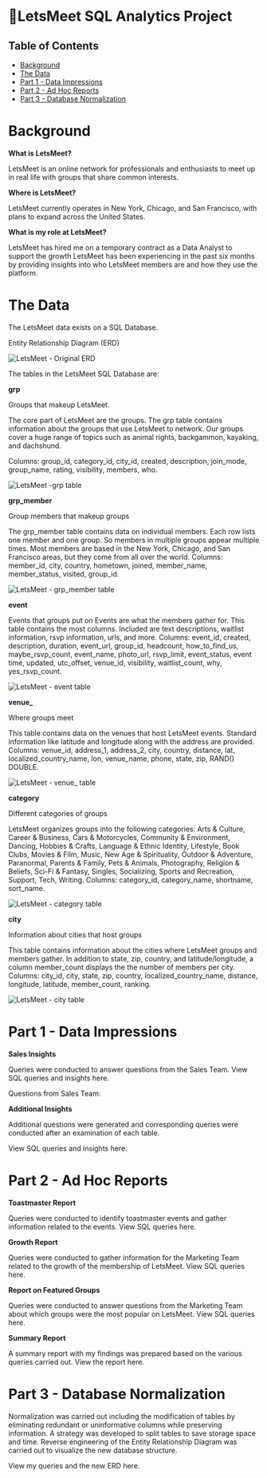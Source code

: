 # 🤝LetsMeet SQL Analytics Project
## Table of Contents
- [Background](#background)
- [The Data](#the-data)
- [Part 1 - Data Impressions](#part-1---data-impressions)
- [Part 2 - Ad Hoc Reports](#part-2---ad-hoc-reports)
- [Part 3 - Database Normalization](#part-3---database-normalization)

# Background
**What is LetsMeet?**

LetsMeet is an online network for professionals and enthusiasts to meet up in real life with groups that share common interests.

**Where is LetsMeet?**

LetsMeet currently operates in New York, Chicago, and San Francisco, with plans to expand across the United States.

**What is my role at LetsMeet?**

LetsMeet has hired me on a temporary contract as a Data Analyst to support the growth LetsMeet has been experiencing in the past six months by providing insights into who LetsMeet members are and how they use the platform.

# The Data

The LetsMeet data exists on a SQL Database.

Entity Relationship Diagram (ERD)

![LetsMeet - Original ERD](https://user-images.githubusercontent.com/95842597/185205075-f37b6b65-8fed-4e9f-875c-444ede8a5f55.png)

The tables in the LetsMeet SQL Database are:

**grp** 

Groups that makeup LetsMeet.

The core part of LetsMeet are the groups. The grp table contains information about the groups
that use LetsMeet to network. Our groups cover a huge range of topics such as animal rights,
backgammon, kayaking, and dachshund.

Columns: group_id, category_id, city_id, created, description, join_mode, group_name, rating,
visibility, members, who.

![LetsMeet -grp table](https://user-images.githubusercontent.com/95842597/185206191-38ff9ce0-f023-4a8a-bbbd-14100c6c53cf.png)

**grp_member** 

Group members that makeup groups

The grp_member table contains data on individual members. Each row lists one member and one
group. So members in multiple groups appear multiple times. Most members are based in the
New York, Chicago, and San Francisco areas, but they come from all over the world.
Columns: member_id, city, country, hometown, joined, member_name, member_status, visited,
group_id.

![LetsMeet - grp_member table](https://user-images.githubusercontent.com/95842597/185206257-2b16c3a0-a907-4db7-9f9c-80a248485857.png)

**event** 

Events that groups put on
Events are what the members gather for. This table contains the most columns. Included are text
descriptions, waitlist information, rsvp information, urls, and more.
Columns: event_id, created, description, duration, event_url, group_id, headcount, how_to_find_us,
maybe_rsvp_count, event_name, photo_url, rsvp_limit, event_status, event time, updated,
utc_offset, venue_id, visibility, waitlist_count, why, yes_rsvp_count.

![LetsMeet - event table](https://user-images.githubusercontent.com/95842597/185206303-c1d98970-c546-41b6-9cc7-0fb0f3a9faf7.png)

**venue_** 

Where groups meet

This table contains data on the venues that host LetsMeet events. Standard information like
latitude and longitude along with the address are provided.
Columns: venue_id, address_1, address_2, city, country, distance, lat, localized_country_name, lon,
venue_name, phone, state, zip, RAND() DOUBLE.

![LetsMeet - venue_ table](https://user-images.githubusercontent.com/95842597/185206342-383e2152-700e-4700-ba80-1cba39201fda.png)

**category** 

Different categories of groups

LetsMeet organizes groups into the following categories: Arts & Culture, Career & Business, Cars &
Motorcycles, Community & Environment, Dancing, Hobbies & Crafts, Language & Ethnic Identity,
Lifestyle, Book Clubs, Movies & Film, Music, New Age & Spirituality, Outdoor & Adventure,
Paranormal, Parents & Family, Pets & Animals, Photography, Religion & Beliefs, Sci-Fi & Fantasy,
Singles, Socializing, Sports and Recreation, Support, Tech, Writing.
Columns: category_id, category_name, shortname, sort_name.

![LetsMeet - category table](https://user-images.githubusercontent.com/95842597/185206419-9d591751-c6b5-4dcb-99b5-75e6eb31fcfa.png)

**city** 

Information about cities that host groups

This table contains information about the cities where LetsMeet groups and members gather. In
addition to state, zip, country, and latitude/longitude, a column member_count displays the
the number of members per city.
Columns: city_id, city, state, zip, country, localized_country_name, distance, longitude, latitude,
member_count, ranking.

![LetsMeet  - city table](https://user-images.githubusercontent.com/95842597/185206479-ebd88954-e63a-4119-a387-3663d1190a1d.png)

# Part 1 - Data Impressions

**Sales Insights**

Queries were conducted to answer questions from the Sales Team. View SQL queries and insights here.

Questions from Sales Team:

**Additional Insights**

Additional questions were generated and corresponding queries were conducted after an examination of each table.

View SQL queries and insights here.

# Part 2 - Ad Hoc Reports

**Toastmaster Report**

Queries were conducted to identify toastmaster events and gather information related to the events. View SQL queries here.

**Growth Report**

Queries were conducted to gather information for the Marketing Team related to the growth of the membership of LetsMeet. View SQL queries here.

**Report on Featured Groups**

Queries were conducted to answer questions from the Marketing Team about which groups were the most popular on LetsMeet. 
View SQL queries here.

**Summary Report**

A summary report with my findings was prepared based on the various queries carried out. View the report here.

# Part 3 - Database Normalization

Normalization was carried out including the modification of tables by eliminating redundant or uninformative columns while preserving information. A strategy was developed to split tables to save storage space and time. Reverse engineering of the Entity Relationship Diagram was carried out to visualize the new database structure.

View my queries and the new ERD here.

